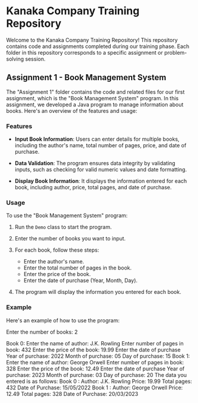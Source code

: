 # Kanaka Company Training Repository

Welcome to the Kanaka Company Training Repository! This repository contains code and assignments completed during our training phase. Each folder in this repository corresponds to a specific assignment or problem-solving session.

## Assignment 1 - Book Management System

The "Assignment 1" folder contains the code and related files for our first assignment, which is the "Book Management System" program. In this assignment, we developed a Java program to manage information about books. Here's an overview of the features and usage:

### Features

- **Input Book Information**: Users can enter details for multiple books, including the author's name, total number of pages, price, and date of purchase.

- **Data Validation**: The program ensures data integrity by validating inputs, such as checking for valid numeric values and date formatting.

- **Display Book Information**: It displays the information entered for each book, including author, price, total pages, and date of purchase.

### Usage

To use the "Book Management System" program:

1. Run the `Demo` class to start the program.

2. Enter the number of books you want to input.

3. For each book, follow these steps:
   - Enter the author's name.
   - Enter the total number of pages in the book.
   - Enter the price of the book.
   - Enter the date of purchase (Year, Month, Day).

4. The program will display the information you entered for each book.

### Example

Here's an example of how to use the program:

Enter the number of books: 2

Book 0:
Enter the name of author: J.K. Rowling
Enter number of pages in book: 432
Enter the price of the book: 19.99
Enter the date of purchase
Year of purchase: 2022
Month of purchase: 05
Day of purchase: 15
Book 1:
Enter the name of author: George Orwell
Enter number of pages in book: 328
Enter the price of the book: 12.49
Enter the date of purchase
Year of purchase: 2023
Month of purchase: 03
Day of purchase: 20
The data you entered is as follows:
Book 0 :
Author: J.K. Rowling
Price: 19.99
Total pages: 432
Date of Purchase: 15/05/2022
Book 1 :
Author: George Orwell
Price: 12.49
Total pages: 328
Date of Purchase: 20/03/2023

